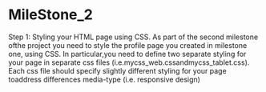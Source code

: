 # MileStone_2
Step 1: Styling your HTML page using CSS. As part of the second milestone ofthe project you need to style the profile page you created in milestone one, using CSS. In particular,you need to define two separate styling for your page in separate css files (i.e.mycss_web.cssandmycss_tablet.css). Each css file should specify slightly different styling for your page toaddress differences media-type (i.e. responsive design)
